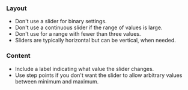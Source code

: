 ### Layout

- Don't use a slider for binary settings.
- Don't use a continuous slider if the range of values is large.
- Don't use for a range with fewer than three values.
- Sliders are typically horizontal but can be vertical, when needed.

### Content

- Include a label indicating what value the slider changes.
- Use step points if you don't want the slider to allow arbitrary values between minimum and maximum.
